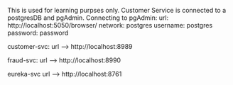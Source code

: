 This is used for learning purpses only.
Customer Service is connected to a postgresDB and pgAdmin.
Connecting to pgAdmin:
  url: http://localhost:5050/browser/
  network: postgres
  username: postgres
  password: password

customer-svc:
url --> http://localhost:8989

fraud-svc:
url --> http://localhost:8990

eureka-svc
url --> http://localhost:8761
